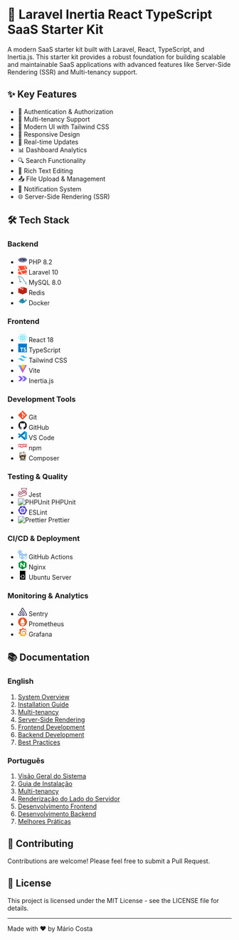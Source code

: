 # 🚀 Laravel Inertia React TypeScript SaaS Starter Kit

A modern SaaS starter kit built with Laravel, React, TypeScript, and Inertia.js. This starter kit provides a robust foundation for building scalable and maintainable SaaS applications with advanced features like Server-Side Rendering (SSR) and Multi-tenancy support.

## ✨ Key Features

* 🔐 Authentication & Authorization
* 👥 Multi-tenancy Support
* 🎨 Modern UI with Tailwind CSS
* 📱 Responsive Design
* 🔄 Real-time Updates
* 📊 Dashboard Analytics
* 🔍 Search Functionality
* 📝 Rich Text Editing
* 📤 File Upload & Management
* 🔔 Notification System
* 🌐 Server-Side Rendering (SSR)

## 🛠️ Tech Stack

### Backend
- <img src="https://raw.githubusercontent.com/devicons/devicon/master/icons/php/php-original.svg" alt="PHP" width="20" height="20"/> PHP 8.2
- <img src="https://raw.githubusercontent.com/devicons/devicon/master/icons/laravel/laravel-plain.svg" alt="Laravel" width="20" height="20"/> Laravel 10
- <img src="https://raw.githubusercontent.com/devicons/devicon/master/icons/mysql/mysql-original.svg" alt="MySQL" width="20" height="20"/> MySQL 8.0
- <img src="https://raw.githubusercontent.com/devicons/devicon/master/icons/redis/redis-original.svg" alt="Redis" width="20" height="20"/> Redis
- <img src="https://raw.githubusercontent.com/devicons/devicon/master/icons/docker/docker-original.svg" alt="Docker" width="20" height="20"/> Docker

### Frontend
- <img src="https://raw.githubusercontent.com/devicons/devicon/master/icons/react/react-original.svg" alt="React" width="20" height="20"/> React 18
- <img src="https://raw.githubusercontent.com/devicons/devicon/master/icons/typescript/typescript-original.svg" alt="TypeScript" width="20" height="20"/> TypeScript
- <img src="https://raw.githubusercontent.com/devicons/devicon/master/icons/tailwindcss/tailwindcss-plain.svg" alt="Tailwind CSS" width="20" height="20"/> Tailwind CSS
- <img src="https://raw.githubusercontent.com/devicons/devicon/master/icons/vitejs/vitejs-original.svg" alt="Vite" width="20" height="20"/> Vite
- <img src="https://raw.githubusercontent.com/devicons/devicon/master/icons/inertiajs/inertiajs-original.svg" alt="Inertia.js" width="20" height="20"/> Inertia.js

### Development Tools
- <img src="https://raw.githubusercontent.com/devicons/devicon/master/icons/git/git-original.svg" alt="Git" width="20" height="20"/> Git
- <img src="https://raw.githubusercontent.com/devicons/devicon/master/icons/github/github-original.svg" alt="GitHub" width="20" height="20"/> GitHub
- <img src="https://raw.githubusercontent.com/devicons/devicon/master/icons/vscode/vscode-original.svg" alt="VS Code" width="20" height="20"/> VS Code
- <img src="https://raw.githubusercontent.com/devicons/devicon/master/icons/npm/npm-original-wordmark.svg" alt="npm" width="20" height="20"/> npm
- <img src="https://raw.githubusercontent.com/devicons/devicon/master/icons/composer/composer-original.svg" alt="Composer" width="20" height="20"/> Composer

### Testing & Quality
- <img src="https://raw.githubusercontent.com/devicons/devicon/master/icons/jest/jest-plain.svg" alt="Jest" width="20" height="20"/> Jest
- <img src="https://raw.githubusercontent.com/devicons/devicon/master/icons/phpunit/phpunit-original.svg" alt="PHPUnit" width="20" height="20"/> PHPUnit
- <img src="https://raw.githubusercontent.com/devicons/devicon/master/icons/eslint/eslint-original.svg" alt="ESLint" width="20" height="20"/> ESLint
- <img src="https://raw.githubusercontent.com/devicons/devicon/master/icons/prettier/prettier-original.svg" alt="Prettier" width="20" height="20"/> Prettier

### CI/CD & Deployment
- <img src="https://raw.githubusercontent.com/devicons/devicon/master/icons/githubactions/githubactions-original.svg" alt="GitHub Actions" width="20" height="20"/> GitHub Actions
- <img src="https://raw.githubusercontent.com/devicons/devicon/master/icons/nginx/nginx-original.svg" alt="Nginx" width="20" height="20"/> Nginx
- <img src="https://raw.githubusercontent.com/devicons/devicon/master/icons/ubuntu/ubuntu-plain.svg" alt="Ubuntu" width="20" height="20"/> Ubuntu Server

### Monitoring & Analytics
- <img src="https://raw.githubusercontent.com/devicons/devicon/master/icons/sentry/sentry-original.svg" alt="Sentry" width="20" height="20"/> Sentry
- <img src="https://raw.githubusercontent.com/devicons/devicon/master/icons/prometheus/prometheus-original.svg" alt="Prometheus" width="20" height="20"/> Prometheus
- <img src="https://raw.githubusercontent.com/devicons/devicon/master/icons/grafana/grafana-original.svg" alt="Grafana" width="20" height="20"/> Grafana

## 📚 Documentation

### English
1. [System Overview](documentation/en/01-system-overview.md)
2. [Installation Guide](documentation/en/02-installation.md)
3. [Multi-tenancy](documentation/en/03-multi-tenancy.md)
4. [Server-Side Rendering](documentation/en/04-ssr.md)
5. [Frontend Development](documentation/en/05-frontend.md)
6. [Backend Development](documentation/en/06-backend.md)
7. [Best Practices](documentation/en/07-best-practices.md)

### Português
1. [Visão Geral do Sistema](documentation/pt/01-visao-geral-do-sistema.md)
2. [Guia de Instalação](documentation/pt/02-instalacao.md)
3. [Multi-tenancy](documentation/pt/03-multi-tenancy.md)
4. [Renderização do Lado do Servidor](documentation/pt/04-ssr.md)
5. [Desenvolvimento Frontend](documentation/pt/05-frontend.md)
6. [Desenvolvimento Backend](documentation/pt/06-backend.md)
7. [Melhores Práticas](documentation/pt/07-melhores-praticas.md)

## 🤝 Contributing

Contributions are welcome! Please feel free to submit a Pull Request.

## 📄 License

This project is licensed under the MIT License - see the LICENSE file for details.

---

Made with ❤️ by Mário Costa
